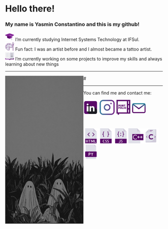 <h1> Hello there! </h1>
<h3> My name is Yasmin Constantino and this is my github! </h3>

  <p>
    <img src="icons/mortarboard.png" width="28" padding="5"/> I’m currently studying Internet Systems Technology at IFSul.
    <br>
    <img src="icons/palette.png" width="28" padding="5"/>  Fun fact: I was an artist before and I almost became a tattoo artist.
    <br>
    <img src="icons/book.png" width="28" padding="5"/> I’m currently working on some projects to improve my skills and always learning about new things
    <br>
  </p>

  <hr>
  #

<img src="Ghost Wallpaper.jpeg" width="250" align="left">
<hr>
<p margin="50"> You can find me and contact me:</p>

<div><a href="https://www.linkedin.com/in/yasmin-constantino/"><img src="icons/linkedin (2).png" width="48"/></a>
<a href="https://www.instagram.com/the.yasminconstantino/"><img src="icons/instagram (1).png" width="48"/></a>
<a href="https://yasminconstantino.github.io/Portfolio/"><img src="icons/portfolio (1).png" width="48"/></a>
<a href='mailto:theyasminconstantino@gmail.com'><img src="icons/email (1).png" width="43"/></a></div>



#

<img src="icons/html (3).png" width="48"/><img src="icons/css (1).png" width="48"/><img src="icons/javascript.png" width="48"/><img src="icons/c.png" width="48"/><img src="icons/c-.png" width="48"/><img src="icons/python-file.png" width="48"/>

<!--
<img style="width=100px;  src="Ghost Wallpaper.jpeg">
      -->



<!--
**yasminconstantino/yasminconstantino** is a ✨ _special_ ✨ repository because its `README.md` (this file) appears on your GitHub profile.

Here are some ideas to get you started:

- 🌱 I’m currently learning ...
- 👯 I’m looking to collaborate on ...
- 🤔 I’m looking for help with ...
- 💬 Ask me about ...
- 📫 How to reach me: ...
- 😄 Pronouns: ...
-->
